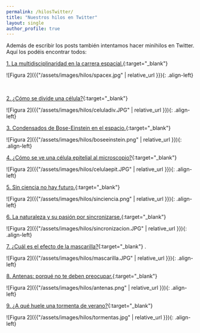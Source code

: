 ```yaml
---
permalink: /hilosTwitter/
title: "Nuestros hilos en Twitter"
layout: single
author_profile: true
---
```

Además de escribir los posts también intentamos hacer minihilos en Twitter. Aquí los podéis encontrar todos:

[1. La multidisciplinaridad en la carrera espacial.](https://twitter.com/CientificasEr/status/1267097399383797761){:target="_blank"}  


![Figura 2]({{"/assets/images/hilos/spacex.jpg" | relative_url }}){: .align-left}  

&nbsp;

[2. ¿Cómo se divide una célula?](https://twitter.com/CientificasEr/status/1271123702755864579){:target="_blank"} <br/>

![Figura 2]({{"/assets/images/hilos/celuladiv.JPG" | relative_url }}){: .align-left} <br/>


[3. Condensados de Bose-Einstein en el espacio.](https://twitter.com/CientificasEr/status/1272108561729019914){:target="_blank"}  


![Figura 2]({{"/assets/images/hilos/boseeinstein.png" | relative_url }}){: .align-left}  


[4. ¿Cómo se ve una célula epitelial al microscopio?](https://twitter.com/CientificasEr/status/1272868628577337345){:target="_blank"}  


![Figura 2]({{"/assets/images/hilos/celulaepit.JPG" | relative_url }}){: .align-left}  


[5. Sin ciencia no hay futuro.](https://twitter.com/CientificasEr/status/1273194459535212544){:target="_blank"}  


![Figura 2]({{"/assets/images/hilos/sinciencia.png" | relative_url }}){: .align-left}  


[6. La naturaleza y su pasión por sincronizarse.](https://twitter.com/CientificasEr/status/1273564768910159872){:target="_blank"}  


![Figura 2]({{"/assets/images/hilos/sincronizacion.JPG" | relative_url }}){: .align-left}  


[7. ¿Cuál es el efecto de la mascarilla?](https://twitter.com/CientificasEr/status/1277300650993504259){:target="_blank"}  .


![Figura 2]({{"/assets/images/hilos/mascarilla.JPG" | relative_url }}){: .align-left}  


[8. Antenas: porqué no te deben preocupar.](https://twitter.com/CientificasEr/status/1280877879295909893){:target="_blank"}  


![Figura 2]({{"/assets/images/hilos/antenas.png" | relative_url }}){: .align-left}  


[9. ¿A qué huele una tormenta de verano?](https://twitter.com/CientificasEr/status/1292476615017013248){:target="_blank"}  


![Figura 2]({{"/assets/images/hilos/tormentas.jpg" | relative_url }}){: .align-left}  


